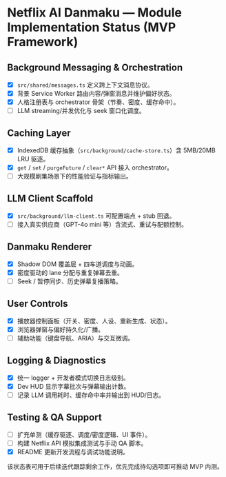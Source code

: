 # Netflix AI Danmaku — Module Implementation Status (MVP Framework)

## Background Messaging & Orchestration
- [x] `src/shared/messages.ts` 定义跨上下文消息协议。
- [x] 背景 Service Worker 路由内容/弹窗消息并维护偏好状态。
- [x] 人格注册表与 orchestrator 骨架（节奏、密度、缓存命中）。
- [ ] LLM streaming/并发优化与 seek 窗口化调度。

## Caching Layer
- [x] IndexedDB 缓存抽象（`src/background/cache-store.ts`）含 5MB/20MB LRU 驱逐。
- [x] `get` / `set` / `purgeFuture` / `clear*` API 接入 orchestrator。
- [ ] 大规模剧集场景下的性能验证与指标输出。

## LLM Client Scaffold
- [x] `src/background/llm-client.ts` 可配置端点 + stub 回退。
- [ ] 接入真实供应商（GPT-4o mini 等）含流式、重试与配额控制。

## Danmaku Renderer
- [x] Shadow DOM 覆盖层 + 四车道调度与动画。
- [x] 密度驱动的 lane 分配与重复弹幕去重。
- [ ] Seek / 暂停同步、历史弹幕复播策略。

## User Controls
- [x] 播放器控制面板（开关、密度、人设、重新生成、状态）。
- [x] 浏览器弹窗与偏好持久化/广播。
- [ ] 辅助功能（键盘导航、ARIA）与交互微调。

## Logging & Diagnostics
- [x] 统一 logger + 开发者模式切换日志级别。
- [x] Dev HUD 显示字幕批次与弹幕输出计数。
- [ ] 记录 LLM 调用耗时、缓存命中率并输出到 HUD/日志。

## Testing & QA Support
- [ ] 扩充单测（缓存驱逐、调度/密度逻辑、UI 事件）。
- [ ] 构建 Netflix API 模拟集成测试与手动 QA 脚本。
- [x] README 更新开发流程与调试功能说明。

该状态表可用于后续迭代跟踪剩余工作，优先完成待勾选项即可推动 MVP 内测。
